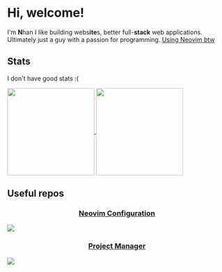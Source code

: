 # Hi, welcome!

I'm **N**han
I like building webs**ite**s, better full-**stack** web applications.
Ultimately just a guy with a passion for programming.
[Using Neovim btw](https://twitter.com/ThePrimeagen/status/1649452594417336326)

## Stats

I don't have good stats :(

<a href="https://github.com/Nitestack">
  <img height=200 align="center" src="https://github-readme-stats.vercel.app/api?username=Nitestack&count_private=true&show_icons=true&theme=transparent&hide_border=true" />
</a>
<a href="https://github.com/Nitestack">
  <img height=200 align="center" src="https://github-readme-stats.vercel.app/api/top-langs/?username=Nitestack&theme=transparent&hide_border=true" />
</a>

## Useful repos

<a href="https://github.com/Nitestack/nvim">
  <h3 align="center"> Neovim Configuration </h3>
<img align="center" src="https://github-readme-stats.vercel.app/api/pin/?username=Nitestack&repo=nvim&theme=transparent&hide_border=true&show_owner=true" />
</a>
<a href="https://github.com/Nitestack/project-manager">
  <h3 align="center"> Project Manager </h3>
<img align="center" src="https://github-readme-stats.vercel.app/api/pin/?username=Nitestack&repo=project-manager&theme=transparent&hide_border=true&show_owner=true" />
</a>
